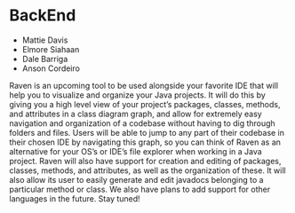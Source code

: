 # BackEnd
- Mattie Davis
- Elmore Siahaan
- Dale Barriga
- Anson Cordeiro

Raven is an upcoming tool to be used alongside your favorite IDE that will help you to visualize and organize your Java projects. It will do this by giving you a high level view of your project’s packages, classes, methods, and attributes in a class diagram graph, and allow for extremely easy navigation and organization of a codebase without having to dig through folders and files. Users will be able to jump to any part of their codebase in their chosen IDE by navigating this graph, so you can think of Raven as an alternative for your OS’s or IDE’s file explorer when working in a Java project. Raven will also have support for creation and editing of packages, classes, methods, and attributes, as well as the organization of these. It will also allow its user to easily generate and edit javadocs belonging to a particular method or class. We also have plans to add support for other languages in the future. Stay tuned!
